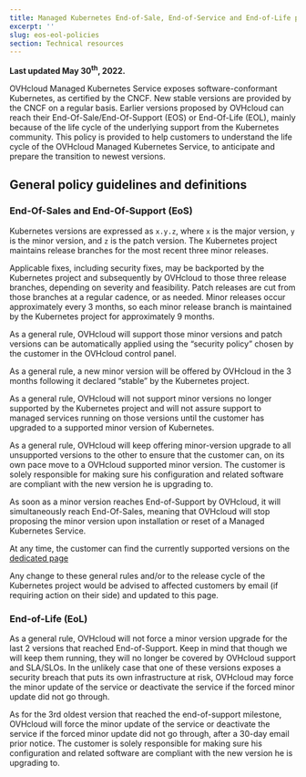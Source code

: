 ```yaml
---
title: Managed Kubernetes End-of-Sale, End-of-Service and End-of-Life policies
excerpt: ''
slug: eos-eol-policies
section: Technical resources
---
```


**Last updated May 30<sup>th</sup>, 2022.**

OVHcloud Managed Kubernetes Service exposes software-conformant Kubernetes, as certified by the CNCF. New stable versions are provided by the CNCF on a regular basis. Earlier versions proposed by OVHcloud can reach their End-Of-Sale/End-Of-Support (EOS) or  End-Of-Life (EOL), mainly because of the life cycle of the underlying support from the Kubernetes community.
This policy is provided to help customers to understand the life cycle of the OVHcloud Managed Kubernetes Service, to anticipate and prepare the transition to newest versions.

## General policy guidelines and definitions

### End-Of-Sales and End-Of-Support (EoS)

Kubernetes versions are expressed as `x.y.z`, where `x` is the major version, `y` is the minor version, and `z` is the patch version.
The Kubernetes project maintains release branches for the most recent three minor releases.

Applicable fixes, including security fixes, may be backported by the Kubernetes project and subsequently by OVHcloud to those three release branches, depending on severity and feasibility. Patch releases are cut from those branches at a regular cadence, or as needed. Minor releases occur approximately every 3 months, so each minor release branch is maintained by the Kubernetes project for approximately 9 months.

As a general rule, OVHcloud will support those minor versions and patch versions can be automatically applied using the “security policy” chosen by the customer in the OVHcloud control panel.

As a general rule, a new minor version will be offered by OVHcloud in the 3 months following it declared “stable” by the Kubernetes project.

As a general rule, OVHcloud will not support minor versions no longer supported by the Kubernetes project and will not assure support to managed services running on those versions until the customer has upgraded to a supported minor version of Kubernetes.

As a general rule, OVHcloud will keep offering minor-version upgrade to all unsupported versions to the other to ensure that the customer can, on its own pace move to a OVHcloud supported minor version. The customer is solely responsible for making sure his configuration and related software are compliant with the new version he is upgrading to.

As soon as a minor version reaches End-of-Support by OVHcloud, it will simultaneously reach End-Of-Sales, meaning that OVHcloud will stop proposing the minor version upon installation or reset of a Managed Kubernetes Service.

At any time, the customer can find the currently supported versions on the [dedicated page](../kubernetes-plugins-software-versions-reserved-resources/)

Any change to these general rules and/or to the release cycle of the Kubernetes project would be advised to affected customers by email (if requiring action on their side) and updated to this page.

### End-of-Life (EoL)

As a general rule, OVHcloud will not force a minor version upgrade for the last 2 versions that reached End-of-Support. Keep in mind that though we will keep them running, they will no longer be covered by OVHcloud support and SLA/SLOs.
In the unlikely case that one of these versions exposes a security breach that puts its own infrastructure at risk, OVHcloud may force the minor update of the service or deactivate the service if the forced minor update did not go through.

As for the 3rd oldest version that reached the end-of-support milestone, OVHcloud will force the minor update of the service or deactivate the service if the forced minor update did not go through, after a 30-day email prior notice. The customer is solely responsible for making sure his configuration and related software are compliant with the new version he is upgrading to.
